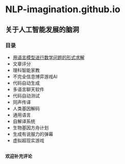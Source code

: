 # NLP-imagination.github.io
## 关于人工智能发展的脑洞
### 目录
- [用语言模型进行数学问题的形式求解](docs/用语言模型进行数学问题的形式求解.md)
- 文章评分
- 理科智能家教
- 不完全信息博弈游戏AI
- 代码自动生成
- 多语言聊天软件
- 代码自动测试
- 同声传译
- 人类基因解码
- 通用语言
- 自解译系统
- 生物基因方舟计划
- 生成有说服力的弹幕
- 虚拟超现实游戏
##
**欢迎补充评论**
